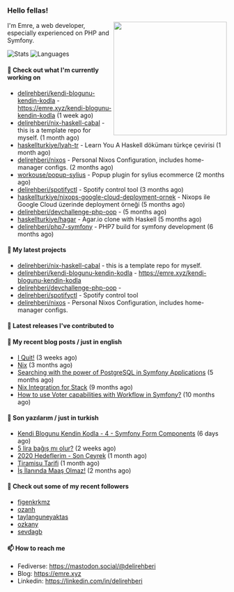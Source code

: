 <h3>Hello fellas!</h3>
 

<img align="right" src="https://media.giphy.com/media/ZE6HYckyroMWwSp11C/giphy-downsized.gif" width="260">

I'm Emre, a web developer, especially experienced on PHP and Symfony.

![Stats](https://github-readme-stats.vercel.app/api/?username=delirehberi&show_icons=true&include_all_commits=true&count_private=true)
![Languages](https://github-readme-stats.vercel.app/api/top-langs/?username=delirehberi&layout=compact)

#### 👷 Check out what I'm currently working on

- [delirehberi/kendi-blogunu-kendin-kodla](https://github.com/delirehberi/kendi-blogunu-kendin-kodla) - https://emre.xyz/kendi-blogunu-kendin-kodla (1 week ago)
- [delirehberi/nix-haskell-cabal](https://github.com/delirehberi/nix-haskell-cabal) - this is a template repo for myself. (1 month ago)
- [haskellturkiye/lyah-tr](https://github.com/haskellturkiye/lyah-tr) - Learn You A Haskell dökümanı türkçe çevirisi (1 month ago)
- [delirehberi/nixos](https://github.com/delirehberi/nixos) - Personal Nixos Configuration, includes home-manager configs. (2 months ago)
- [workouse/popup-sylius](https://github.com/workouse/popup-sylius) - Popup plugin for sylius ecommerce (2 months ago)
- [delirehberi/spotifyctl](https://github.com/delirehberi/spotifyctl) - Spotify control tool (3 months ago)
- [haskellturkiye/nixops-google-cloud-deployment-ornek](https://github.com/haskellturkiye/nixops-google-cloud-deployment-ornek) - Nixops ile Google Cloud üzerinde deployment örneği (5 months ago)
- [delirehberi/devchallenge-php-oop](https://github.com/delirehberi/devchallenge-php-oop) -  (5 months ago)
- [haskellturkiye/hagar](https://github.com/haskellturkiye/hagar) - Agar.io clone with Haskell (5 months ago)
- [delirehberi/php7-symfony](https://github.com/delirehberi/php7-symfony) - PHP7 build for symfony development (6 months ago)

#### 🌱 My latest projects

- [delirehberi/nix-haskell-cabal](https://github.com/delirehberi/nix-haskell-cabal) - this is a template repo for myself.
- [delirehberi/kendi-blogunu-kendin-kodla](https://github.com/delirehberi/kendi-blogunu-kendin-kodla) - https://emre.xyz/kendi-blogunu-kendin-kodla
- [delirehberi/devchallenge-php-oop](https://github.com/delirehberi/devchallenge-php-oop) - 
- [delirehberi/spotifyctl](https://github.com/delirehberi/spotifyctl) - Spotify control tool
- [delirehberi/nixos](https://github.com/delirehberi/nixos) - Personal Nixos Configuration, includes home-manager configs.

#### 🔭 Latest releases I've contributed to


#### 📜 My recent blog posts / just in english

- [I Quit!](https://emre.xyz/i-quit) (3 weeks ago)
- [Nix](https://emre.xyz/nix) (3 months ago)
- [Searching with the power of PostgreSQL in Symfony Applications](https://emre.xyz/searching-with-the-power-of-postgresql-in-symfony-applications) (5 months ago)
- [Nix Integration for Stack](https://emre.xyz/nix-integration-for-stack) (9 months ago)
- [How to use Voter capabilities with Workflow in Symfony?](https://emre.xyz/how-to-use-voter-capabilities-with-workflow-in-symfony) (10 months ago)

#### 📜 Son yazılarım / just in turkish

- [Kendi Blogunu Kendin Kodla - 4 - Symfony Form Components](https://emre.xyz/kendi-blogunu-kendin-kodla-4-symfony-form-components) (6 days ago)
- [5 lira bağış mı olur?](https://emre.xyz/5-lira-bagis-mi-olur) (2 weeks ago)
- [2020 Hedeflerim - Son Çeyrek](https://emre.xyz/2020-hedeflerim-son-ceyrek) (1 month ago)
- [Tiramisu Tarifi](https://emre.xyz/tiramisu-tarifi) (1 month ago)
- [İş İlanında Maaş Olmaz!](https://emre.xyz/is-ilaninda-maas-olmaz) (2 months ago)

#### 👯 Check out some of my recent followers

- [figenkrkmz](https://github.com/figenkrkmz)
- [ozanh](https://github.com/ozanh)
- [taylanguneyaktas](https://github.com/taylanguneyaktas)
- [ozkany](https://github.com/ozkany)
- [sevdagb](https://github.com/sevdagb)

#### 📫 How to reach me

- Fediverse: https://mastodon.social/@delirehberi
- Blog: https://emre.xyz
- Linkedin: https://linkedin.com/in/delirehberi

